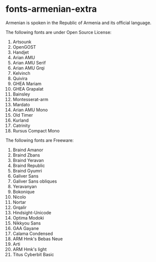 # fonts-armenian-extra

Armenian is spoken in the Republic of Armenia and its
official language.

The following fonts are under Open Source License:
1. Artsounk
2. OpenGOST
3. Handjet
4. Arian AMU
5. Arian AMU Serif
6. Arian AMU Grqi
7. Kelvinch
8. Quivira
9. GHEA Mariam
10. GHEA Grapalat
11. Bainsley
12. Montesserat-arm
13. Mardato
14. Arian AMU Mono
15. Old Timer
16. Kurland
17. Catrinity
18. Rursus Compact Mono

The following fonts are Freeware:
1. Braind Amanor
2. Braind Zbans
3. Braind Yeravan
4. Braind Republic
5. Braind Gyumri
6. Galiver Sans
7. Galiver Sans obliques
8. Yeravanyan
9. Bokonique
10. Nicolo
11. Nortar
12. Grqalir
13. Hindsight-Unicode
14. Optima Modoki
15. Nikkyou Sans
16. GAA Gayane
17. Calama Condensed
18. ARM Hmk's Bebas Neue
19. Arti
20. ARM Hmk's light
21. Titus Cyberbit Basic

